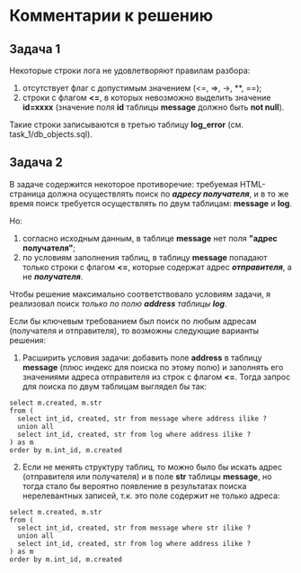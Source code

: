 # Комментарии к решению

Задача 1
--------

Некоторые строки лога не удовлетворяют правилам разбора:
1. отсутствует флаг с допустимым значением (<=, =>, ->, **, ==);
2. строки с флагом **<=**, в которых невозможно выделить значение **id=xxxx** (значение поля **id** таблицы **message** должно быть **not null**).

Такие строки записываются в третью таблицу **log_error** (см. task_1/db_objects.sql).



Задача 2
--------

В задаче содержится некоторое противоречие: требуемая HTML-страница должна осуществлять поиск по ***адресу получателя***, и в то же время поиск требуется осуществлять по двум таблицам: **message** и **log**.

Но: 
1. согласно исходным данным, в таблице **message** нет поля **"адрес получателя"**;
2. по условиям заполнения таблиц, в таблицу **message** попадают только строки с флагом **<=**, которые содержат адрес ***отправителя***, а не ***получателя***.

Чтобы решение максимально соответствовало условиям задачи, я реализовал поиск *только по полю* ***address*** *таблицы* ***log***.

Если бы ключевым требованием был поиск по любым адресам (получателя и отправителя), то возможны следующие варианты решения:

1. Расширить условия задачи: добавить поле **address** в таблицу **message** (плюс индекс для поиска по этому полю) и заполнять его значениями адреса отправителя из строк с флагом **<=**. Тогда запрос для поиска по двум таблицам выглядел бы так:

```
select m.created, m.str
from (
  select int_id, created, str from message where address ilike ?
  union all
  select int_id, created, str from log where address ilike ?
) as m
order by m.int_id, m.created 
```

2. Если не менять структуру таблиц, то можно было бы искать адрес (отправителя или получателя) и в поле **str** таблицы **message**, но тогда стало бы вероятно появление в результатах поиска нерелевантных записей, т.к. это поле содержит не только адреса:

```sql=
select m.created, m.str
from (
  select int_id, created, str from message where str ilike ?
  union all
  select int_id, created, str from log where address ilike ?
) as m
order by m.int_id, m.created
```


